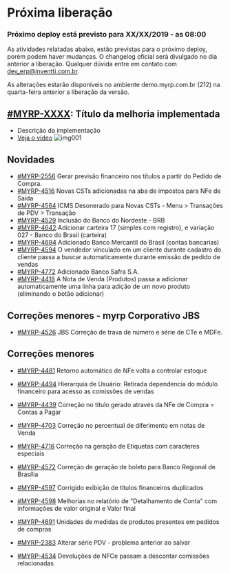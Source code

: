 # Próxima liberação


### Próximo deploy está previsto para XX/XX/2019 - as 08:00
As atividades relatadas abaixo, estão previstas para o próximo deploy, porém podem haver mudanças. O changelog oficial será divulgado no dia anterior a liberação. Qualquer dúvida entre em contato com dev_erp@inventti.com.br.

As alterações estarão disponíveis no ambiente demo.myrp.com.br (212) na quarta-feira anterior a liberação da versão.


## [#MYRP-XXXX](https://devmyrp.atlassian.net/browse/MYRP-XXXX): Título da melhoria implementada
* Descrição da implementação
* [Veja o vídeo](http://recordit.co/2MyFCjFpdq)
![img001](https://i.imgur.com/XXXX.png)

## Novidades 
* [#MYRP-2556](https://devmyrp.atlassian.net/browse/MYRP-2556) Gerar previsão financeiro nos títulos a partir do Pedido de Compra.
* [#MYRP-4516](https://devmyrp.atlassian.net/browse/MYRP-4516) Novas CSTs adicionadas na aba de impostos para NFe de Saída
* [#MYRP-4564](https://devmyrp.atlassian.net/browse/MYRP-4564) ICMS Desonerado para Novas CSTs - Menu > Transações de PDV > Transação
* [#MYRP-4529](https://devmyrp.atlassian.net/browse/MYRP-4529) Inclusão do Banco do Nordeste - BRB
* [#MYRP-4642](https://devmyrp.atlassian.net/browse/MYRP-4642) Adicionar carteira 17 (simples com registro), e variação 027 - Banco do Brasil (carteira)
* [#MYRP-4694](https://devmyrp.atlassian.net/browse/MYRP-4694) Adicionado Banco Mercantil do Brasil (contas bancarias)
* [#MYRP-4594](https://devmyrp.atlassian.net/browse/MYRP-4594) O vendedor vinculado em um cliente durante cadastro do cliente passa a buscar automaticamente durante emissão de pedido de vendas
* [#MYRP-4772](https://devmyrp.atlassian.net/browse/MYRP-4772) Adicionado Banco Safra S.A.
* [#MYRP-4418](https://devmyrp.atlassian.net/browse/MYRP-4418) A Nota de Venda (Produtos) passa a adicionar automaticamente uma linha para adição de um novo produto (eliminando o botão adicionar) 

## Correções menores - myrp Corporativo JBS 
* [#MYRP-4526](https://devmyrp.atlassian.net/browse/MYRP-4526) JBS Correção de trava de número e série de CTe e MDFe.

## Correções menores
* [#MYRP-4481](https://devmyrp.atlassian.net/browse/MYRP-4481) Retorno automático de NFe volta a controlar estoque 
* [#MYRP-4494](https://devmyrp.atlassian.net/browse/MYRP-4494) Hierarquia de Usuário: Retirada dependencia do módulo financeiro para acesso as comissões de vendas
* [#MYRP-4439](https://devmyrp.atlassian.net/browse/MYRP-4439) Correção no titulo gerado através da NFe de Compra = Contas a Pagar
* [#MYRP-4703](https://devmyrp.atlassian.net/browse/MYRP-4703) Correção no percentual de diferimento em notas de Venda
* [#MYRP-4716](https://devmyrp.atlassian.net/browse/MYRP-4716) Correção na geração de Etiquetas com caracteres especiais 
* [#MYRP-4572](https://devmyrp.atlassian.net/browse/MYRP-4572) Correção de geração de boleto para Banco Regional de Brasília 
* [#MYRP-4597](https://devmyrp.atlassian.net/browse/MYRP-4597) Corrigido exibição de títulos financeiros duplicados
* [#MYRP-4598](https://devmyrp.atlassian.net/browse/MYRP-4598) Melhorias no relatório de "Detalhamento de Conta" com informações de valor original e Valor final 

* [#MYRP-4691](https://devmyrp.atlassian.net/browse/MYRP-4691) Unidades de medidas de produtos presentes em pedidos de compras
* [#MYRP-2383](https://devmyrp.atlassian.net/browse/MYRP-2383) Alterar série PDV - problema anterior ao salvar
* [#MYRP-4534](https://devmyrp.atlassian.net/browse/MYRP-4534) Devoluções de NFCe passam a descontar comissões relacionadas




